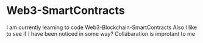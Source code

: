 # Web3-SmartContracts
I am currently learning to code Web3-Blockchain-SmartContracts
Also I like to see if I have been noticed in some way?
Collabaration is improtant to me
